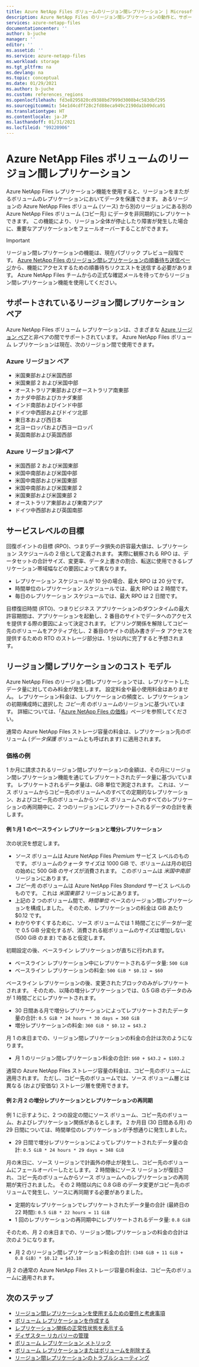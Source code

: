 ```yaml
---
title: Azure NetApp Files ボリュームのリージョン間レプリケーション | Microsoft Docs
description: Azure NetApp Files のリージョン間レプリケーションの動作と、サポートされているリージョン ペア、サービスレベルの目標、データ持続性、コスト モデルについて説明します。
services: azure-netapp-files
documentationcenter: ''
author: b-juche
manager: ''
editor: ''
ms.assetid: ''
ms.service: azure-netapp-files
ms.workload: storage
ms.tgt_pltfrm: na
ms.devlang: na
ms.topic: conceptual
ms.date: 01/29/2021
ms.author: b-juche
ms.custom: references_regions
ms.openlocfilehash: fd3e8295820cd9388bd7999d3008b4c583dbf295
ms.sourcegitcommit: 54e1d4cdff28c2fd88eca949c2190da1b09dca91
ms.translationtype: HT
ms.contentlocale: ja-JP
ms.lasthandoff: 01/31/2021
ms.locfileid: "99220906"
---
```

# <a name="cross-region-replication-of-azure-netapp-files-volumes"></a>Azure NetApp Files ボリュームのリージョン間レプリケーション

Azure NetApp Files レプリケーション機能を使用すると、リージョンをまたがるボリュームのレプリケーションにおいてデータを保護できます。 あるリージョンの Azure NetApp Files ボリューム (ソース) から別のリージョンにある別の Azure NetApp Files ボリューム (コピー先) にデータを非同期的にレプリケートできます。  この機能により、リージョン全体が停止したり障害が発生した場合に、重要なアプリケーションをフェールオーバーすることができます。

> [!IMPORTANT]
> リージョン間レプリケーションの機能は、現在パブリック プレビュー段階です。 [Azure NetApp Files のリージョン間レプリケーションの順番待ち送信ページ](https://aka.ms/anfcrrpreviewsignup)から、機能にアクセスするための順番待ちリクエストを送信する必要があります。 Azure NetApp Files チームからの正式な確認メールを待ってからリージョン間レプリケーション機能を使用してください。

## <a name="supported-cross-region-replication-pairs"></a><a name="supported-region-pairs"></a>サポートされているリージョン間レプリケーション ペア

Azure NetApp Files ボリューム レプリケーションは、さまざまな [Azure リージョン ペア](/azure/best-practices-availability-paired-regions#azure-regional-pairs)と非ペアの間でサポートされています。 Azure NetApp Files ボリューム レプリケーションは現在、次のリージョン間で使用できます。  

### <a name="azure-regional-pairs"></a>Azure リージョン ペア

* 米国東部および米国西部
* 米国東部 2 および米国中部
* オーストラリア東部およびオーストラリア南東部
* カナダ中部およびカナダ東部
* インド南部およびインド中部 
* ドイツ中西部およびドイツ北部
* 東日本および西日本
* 北ヨーロッパおよび西ヨーロッパ
* 英国南部および英国西部

### <a name="azure-regional-non-pairs"></a>Azure リージョン非ペア

*   米国西部 2 および米国東部
*   米国中南部および米国中部
*   米国中南部および米国東部
*   米国中南部および米国東部 2
*   米国東部および米国東部 2
*   オーストラリア東部および東南アジア 
*   ドイツ中西部および英国南部

## <a name="service-level-objectives"></a>サービスレベルの目標

回復ポイントの目標 (RPO)、つまりデータ損失の許容最大値は、レプリケーション スケジュールの 2 倍として定義されます。  実際に観察される RPO は、データセットの合計サイズ、変更率、データ上書きの割合、転送に使用できるレプリケーション帯域幅などの要因によって異なります。   

* レプリケーション スケジュールが 10 分の場合、最大 RPO は 20 分です。  
* 時間単位のレプリケーション スケジュールでは、最大 RPO は 2 時間です。  
* 毎日のレプリケーション スケジュールでは、最大 RPO は 2 日間です。  

目標復旧時間 (RTO)、つまりビジネス アプリケーションのダウンタイムの最大許容期間は、アプリケーションを起動し、2 番目のサイトでデータへのアクセスを提供する際の要因によって決定されます。 ピアリング関係を解除してコピー先のボリュームをアクティブ化し、2 番目のサイトの読み書きデータ アクセスを提供するための RTO のストレージ部分は、1 分以内に完了すると予想されます。

## <a name="cost-model-for-cross-region-replication"></a>リージョン間レプリケーションのコスト モデル  

Azure NetApp Files のリージョン間レプリケーションでは、レプリケートしたデータ量に対してのみ料金が発生します。 設定料金や最小使用料金はありません。 レプリケーション料金は、レプリケーションの頻度と、レプリケーションの初期構成時に選択した *コピー先* のボリュームのリージョンに基づいています。 詳細については、「[Azure NetApp Files の価格](https://azure.microsoft.com/pricing/details/netapp/)」ページを参照してください。  

通常の Azure NetApp Files ストレージ容量の料金は、レプリケーション先のボリューム (*データ保護* ボリュームとも呼ばれます) に適用されます。 

### <a name="pricing-examples"></a>価格の例

1 か月に請求されるリージョン間レプリケーションの金額は、その月にリージョン間レプリケーション機能を通じてレプリケートされたデータ量に基づいています。 レプリケートされるデータ量は、GiB 単位で測定されます。 これは、ソース ボリュームからコピー先のボリュームへのすべての定期的なレプリケーション、およびコピー先のボリュームからソース ボリュームへのすべてのレプリケーションの再同期中に、2 つのリージョンにレプリケートされるデータの合計を表します。

#### <a name="example-1-month-1-baseline-replication-and-incremental-replications"></a>例 1:月 1 のベースライン レプリケーションと増分レプリケーション

次の状況を想定します。

* *ソース* ボリュームは Azure NetApp Files *Premium* サービス レベルのものです。 ボリュームのクォータ サイズは 1000 GiB で、ボリュームは月の初日の始めに 500 GiB のサイズが消費されます。 このボリュームは *米国中南部* リージョンにあります。
* *コピー先* のボリュームは Azure NetApp Files *Standard* サービス レベルのものです。 これは *米国東部 2* リージョンにあります。
* 上記の 2 つのボリューム間で、*時間単位* ベースのリージョン間レプリケーションを構成しました。 そのため、レプリケーションの料金は GiB あたり $0.12 です。
* わかりやすくするために、ソース ボリュームでは 1 時間ごとにデータが一定で 0.5 GiB 分変化するが、消費される総ボリュームのサイズは増加しない (500 GiB のまま) であると仮定します。 

初期設定の後、ベースライン レプリケーションが直ちに行われます。  

* ベースライン レプリケーション中にレプリケートされるデータ量: `500 GiB`
* ベースライン レプリケーションの料金: `500 GiB * $0.12 = $60`

ベースライン レプリケーションの後、変更されたブロックのみがレプリケートされます。 そのため、以降の増分レプリケーションでは、0.5 GiB のデータのみが 1 時間ごとにレプリケートされます。

* 30 日間ある月で増分レプリケーションによってレプリケートされたデータ量の合計: `0.5 GiB * 24 hours * 30 days = 360 GiB`
* 増分レプリケーションの料金: `360 GiB * $0.12 = $43.2`

月 1 の末日までの、リージョン間レプリケーションの料金の合計は次のようになります。  

*  月 1 のリージョン間レプリケーション料金の合計: `$60 + $43.2 = $103.2`

通常の Azure NetApp Files ストレージ容量の料金は、コピー先のボリュームに適用されます。 ただし、コピー先のボリュームでは、ソース ボリューム層とは異なる (および安価な) ストレージ層を使用できます。

#### <a name="example-2-month-2-incremental-replications-and-resync-replications"></a>例 2:月 2 の増分レプリケーションとレプリケーションの再同期  

例 1 に示すように、2 つの設定の間にソース ボリューム、コピー先のボリューム、およびレプリケーション関係があるとします。 2 か月目 (30 日間ある月) の 29 日間については、時間単位のレプリケーションが予想通りに発生しました。

* 29 日間で増分レプリケーションによってレプリケートされたデータ量の合計: `0.5 GiB * 24 hours * 29 days = 348 GiB`

月の末日に、ソース リージョンで計画外の停止が発生し、コピー先のボリュームにフェールオーバーしたとします。 2 時間後にソース リージョンが復旧され、コピー先のボリュームからソース ボリュームへのレプリケーションの再同期が実行されました。 その 2 時間以内に 0.8 GiB のデータ変更がコピー先のボリュームで発生し、ソースに再同期する必要がありました。

* 定期的なレプリケーションでレプリケートされたデータ量の合計 (最終日の 22 時間): `0.5 GiB * 22 hours = 11 GiB`
* 1 回のレプリケーションの再同期中にレプリケートされるデータ量: `0.8 GiB`

そのため、月 2 の末日までの、リージョン間レプリケーションの料金の合計は次のようになります。  

* 月 2 のリージョン間レプリケーション料金の合計: `(348 GiB + 11 GiB + 0.8 GiB) * $0.12 = $43.18`

月 2 の通常の Azure NetApp Files ストレージ容量の料金は、コピー先のボリュームに適用されます。

## <a name="next-steps"></a>次のステップ
* [リージョン間レプリケーションを使用するための要件と考慮事項](cross-region-replication-requirements-considerations.md)
* [ボリューム レプリケーションを作成する](cross-region-replication-create-peering.md)
* [レプリケーション関係の正常性状態を表示する](cross-region-replication-display-health-status.md)
* [ディザスター リカバリーの管理](cross-region-replication-manage-disaster-recovery.md)
* [ボリューム レプリケーション メトリック](azure-netapp-files-metrics.md#replication)
* [ボリューム レプリケーションまたはボリュームを削除する](cross-region-replication-delete.md)
* [リージョン間レプリケーションのトラブルシューティング](troubleshoot-cross-region-replication.md)


